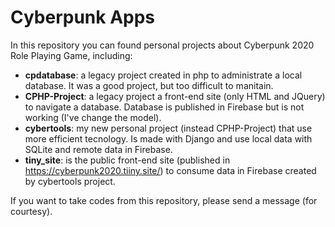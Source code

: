 # Cyberpunk Apps

In this repository you can found personal projects about Cyberpunk 2020 Role Playing Game, including:

- **cpdatabase**: a legacy project created in php to administrate a local database. It was a good project, but too difficult to manitain.
- **CPHP-Project**: a legacy project a front-end site (only HTML and JQuery) to navigate a database. Database is published in Firebase but is not working (I've change the model).
- **cybertools**: my new personal project (instead CPHP-Project) that use more efficient tecnology. Is made with Django and use local data with SQLite and remote data in Firebase.
- **tiny_site**: is the public front-end site (published in https://cyberpunk2020.tiiny.site/) to consume data in Firebase created by cybertools project.

If you want to take codes from this repository, please send a message (for courtesy).
